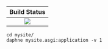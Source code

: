 |  **Build Status**                 |
|:---------------------------------:|
|  [![][actions-img]][actions-url]  |

```
cd mysite/
daphne mysite.asgi:application -v 1
```


[actions-img]: https://github.com/wookay/django_tutorial/workflows/CI/badge.svg
[actions-url]: https://github.com/wookay/django_tutorial/actions
